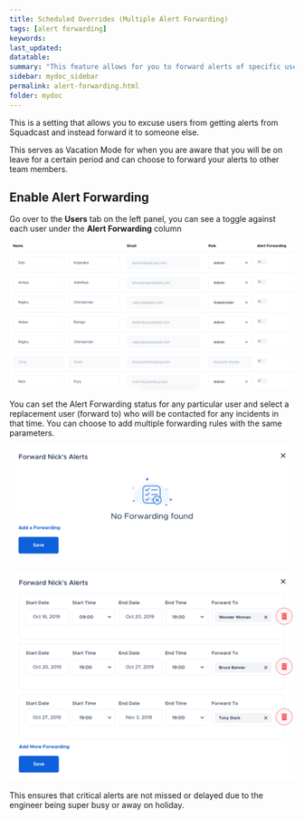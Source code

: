 ```yaml
---
title: Scheduled Overrides (Multiple Alert Forwarding)
tags: [alert forwarding]
keywords:
last_updated:
datatable:
summary: "This feature allows for you to forward alerts of specific users to other users on the Squadcast Platform"
sidebar: mydoc_sidebar
permalink: alert-forwarding.html
folder: mydoc
---
```


This is a setting that allows you to excuse users from getting alerts from Squadcast and instead forward it to someone else. 

This serves as Vacation Mode for when you are aware that you will be on leave for a certain period and can choose to forward your alerts to other team members. 

## Enable Alert Forwarding

Go over to the **Users** tab on the left panel, you can see a toggle against each user under the **Alert Forwarding** column 

![](images/overrides_1.png)

You can set the Alert Forwarding status for any particular user and select a replacement user (forward to) who will be contacted for any incidents in that time. You can choose to add multiple forwarding rules with the same parameters. 

![](images/overrides_2.png)

![](images/overrides_3.png)

This ensures that critical alerts are not missed or delayed due to the engineer being super busy or away on holiday.